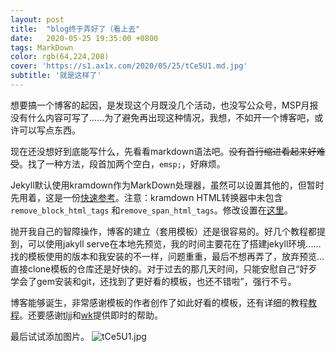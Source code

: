 ```yaml
---
layout: post
title:  "blog终于弄好了（看上去"
date:   2020-05-25 19:35:00 +0800
tags: MarkDown 
color: rgb(64,224,208)
cover: 'https://s1.ax1x.com/2020/05/25/tCe5U1.md.jpg'
subtitle: '就是这样了'
---
```


想要搞一个博客的起因，是发现这个月既没几个活动，也没写公众号，MSP月报没有什么内容可写了......为了避免再出现这种情况，我想，不如开一个博客吧，或许可以写点东西。

现在还没想好到底能写什么，先看看markdown语法吧。~~没有首行缩进看起来好难受~~。找了一种方法，段首加两个空白，`emsp;`，好麻烦。

Jekyll默认使用kramdown作为MarkDown处理器，虽然可以设置其他的，但暂时先用着，这是一份[快速参考](https://kramdown.gettalong.org/quickref.html)。注意：kramdown HTML转换器中未包含`remove_block_html_tags`
和`remove_span_html_tags`。修改设置在[这里](https://jekyllrb.com/docs/configuration/markdown/)。

抛开我自己的智障操作，博客的建立（套用模板）还是很容易的。好几个教程都提到，可以使用jakyll serve在本地先预览，我的时间主要花在了搭建jekyll环境......找的模板使用的版本和我安装的不一样，问题重重，最后不想再弄了，放弃预览...直接clone模板的仓库还是好快的。对于过去的那几天时间，只能安慰自己“好歹学会了gem安装和git，还找到了更好看的模板，也还不错啦”，强行不亏。

博客能够诞生，非常感谢模板的作者创作了如此好看的模板，还有详细的教程[教程](https://github.com/xukimseven/HardCandy-Jekyll "模板和教程")。还要感谢[tljj](https://github.com/Luosuu )和[wk](https://github.com/nexustar)提供即时的帮助。

最后试试添加图片。
![tCe5U1.jpg](https://s1.ax1x.com/2020/05/25/tCe5U1.jpg "2019圣诞限定刨冰")


